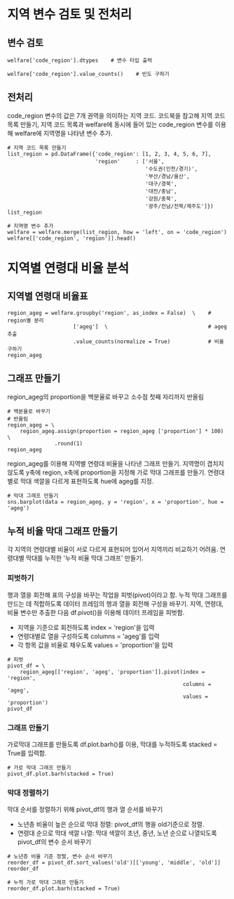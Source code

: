 # 지역 변수 검토 및 전처리
## 변수 검토
```
welfare['code_region'].dtypes    # 변수 타입 출력
```
```
welfare['code_region'].value_counts()    # 빈도 구하기
```
## 전처리
code_region 변수의 값은 7개 권역을 의미하는 지역 코드. 코드북을 참고해 지역 코드 목록 만들기, 지역 코드 목록과 welfare에 동시에 들어 있는 code_region 변수를 이용해 welfare에 지역명을 나타낸 변수 추가.
```
# 지역 코드 목록 만들기
list_region = pd.DataFrame({'code_region': [1, 2, 3, 4, 5, 6, 7],
                            'region'     : ['서울',
                                            '수도권(인천/경기)',
                                            '부산/경남/울산',
                                            '대구/경북',
                                            '대전/충남',
                                            '강원/충북',
                                            '광주/전남/전북/제주도']})
list_region
```
```
# 지역명 변수 추가
welfare = welfare.merge(list_region, how = 'left', on = 'code_region')
welfare[['code_region', 'region']].head()
```
# 지역별 연령대 비율 분석
## 지역별 연령대 비율표
```
region_ageg = welfare.groupby('region', as_index = False)  \    # region별 분리
                     ['ageg']  \                                # ageg 추출
                     .value_counts(normalize = True)            # 비율 구하기
region_ageg
```
## 그래프 만들기
region_ageg의 proportion을 백분율로 바꾸고 소수점 첫째 자리까지 반올림
```
# 백분율로 바꾸기
# 반올림
region_ageg = \
    region_ageg.assign(proportion = region_ageg ['proportion'] * 100)  \
               .round(1)
region_ageg
```
region_ageg를 이용해 지역별 연령대 비율을 나타낸 그래프 만들기. 지역명이 겹치지 않도록 y축에 region, x축에 proportion을 지정해 가로 막대 그래프를 만들기. 연령대별로 막대 색깔을 다르게 표현하도록 hue에 ageg를 지정.
```
# 막대 그래프 만들기
sns.barplot(data = region_ageg, y = 'region', x = 'proportion', hue = 'ageg')
```
## 누적 비율 막대 그래프 만들기 
각 지역의 연령대별 비율이 서로 다르게 표현되어 있어서 지역끼리 비교하기 어려움. 연령대별 막대를 누적한 '누적 비율 막대 그래프' 만들기.
### 피벗하기
행과 열을 회전해 표의 구성을 바꾸는 작업을 피벗(pivot)이라고 함. 누적 막대 그래프를 만드는 데 적합하도록 데이터 프레임의 행과 열을 회전해 구성을 바꾸기.
지역, 연령대, 비율 변수만 추출한 다음 df.pivot()을 이용해 데이터 프레임을 피벗함.
* 지역을 기준으로 회전하도록 index = 'region'을 입력
* 연령대별로 열을 구성하도록 columns = 'ageg'를 입력
* 각 항목 값을 비율로 채우도록 values = 'proportion'을 입력

```
# 피벗
pivot_df = \
    region_ageg[['region', 'ageg', 'proportion']].pivot(index = 'region',
                                                        columns = 'ageg',
                                                        values = 'proportion')
pivot_df
```
### 그래프 만들기
가로막대 그래프를 만들도록 df.plot.barh()를 이용, 막대를 누적하도록 stacked = True를 입력함.
```
# 가로 막대 그래프 만들기
pivot_df.plot.barh(stacked = True)
```
### 막대 정렬하기
막대 순서를 정렬하기 위해 pivot_df의 행과 열 순서를 바꾸기
* 노년층 비율이 높은 순으로 막대 정렬: pivot_df의 행을 old기준으로 정렬.
* 연령대 순으로 막대 색깔 나열: 막대 색깔이 초년, 중년, 노년 순으로 나열되도록 pivot_df의 변수 순서 바꾸기

```
# 노년층 비율 기준 정렬, 변수 순서 바꾸기
reorder_df = pivot_df.sort_values('old')[['young', 'middle', 'old']]
reorder_df
```
```
# 누적 가로 막대 그래프 만들기
reorder_df.plot.barh(stacked = True)
```

